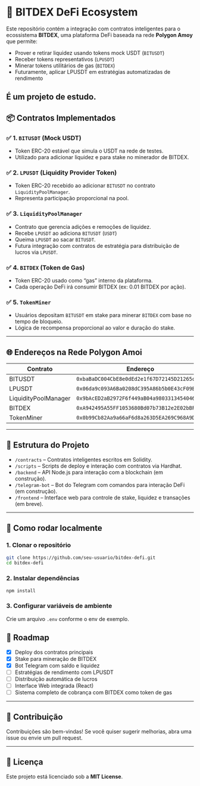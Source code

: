 
# 💠 BITDEX DeFi Ecosystem

Este repositório contém a integração com contratos inteligentes para o ecossistema **BITDEX**, uma plataforma DeFi baseada na rede **Polygon Amoy** que permite:

- Prover e retirar liquidez usando tokens mock USDT (`BITUSDT`)
- Receber tokens representativos (`LPUSDT`)
- Minerar tokens utilitários de gas (`BITDEX`)
- Futuramente, aplicar LPUSDT em estratégias automatizadas de rendimento

É um projeto de estudo.
---

## 📦 Contratos Implementados

### ✅ 1. `BITUSDT` (Mock USDT)
- Token ERC-20 estável que simula o USDT na rede de testes.
- Utilizado para adicionar liquidez e para stake no minerador de BITDEX.

### ✅ 2. `LPUSDT` (Liquidity Provider Token)
- Token ERC-20 recebido ao adicionar `BITUSDT` no contrato `LiquidityPoolManager`.
- Representa participação proporcional na pool.

### ✅ 3. `LiquidityPoolManager`
- Contrato que gerencia adições e remoções de liquidez.
- Recebe `LPUSDT` ao adiciona `BITUSDT` (`USDT`)
- Queima `LPUSDT` ao sacar `BITUSDT`.
- Futura integração com contratos de estratégia para distribuição de lucros via `LPUSDT`.

### ✅ 4. `BITDEX` (Token de Gas)
- Token ERC-20 usado como “gas” interno da plataforma.
- Cada operação DeFi irá consumir BITDEX (ex: 0.01 BITDEX por ação).

### ✅ 5. `TokenMiner`
- Usuários depositam `BITUSDT` em stake para minerar `BITDEX` com base no tempo de bloqueio.
- Lógica de recompensa proporcional ao valor e duração do stake.


---

## 🌐 Endereços na Rede Polygon Amoi

| Contrato              | Endereço |
|-----------------------|----------|
| BITUSDT               | `0xbaBaDC004CbE8e0dEd2e1f67D72145D21265cec1` |
| LPUSDT                | `0x06da9c093A6Ba0208dC395A86b5b0E43cF09E3f3` |
| LiquidityPoolManager  | `0x9bAcED2aB2972F6f449aB04a980331345404643c` |
| BITDEX                | `0xA942495A55FF1053680Bd07b73B12e2E02bBF9f2` |
| TokenMiner            | `0x0b99Cb82Aa9a66aF6d8a263D5EA269C968A9D0e4` |

---

## 🧱 Estrutura do Projeto

- `/contracts` – Contratos inteligentes escritos em Solidity.
- `/scripts` – Scripts de deploy e interação com contratos via Hardhat.
- `/backend` – API Node.js para interação com a blockchain (em construção).
- `/telegram-bot` – Bot do Telegram com comandos para interação DeFi (em construção).
- `/frontend` – Interface web para controle de stake, liquidez e transações (em breve).

---

## 🚀 Como rodar localmente

### 1. Clonar o repositório

```bash
git clone https://github.com/seu-usuario/bitdex-defi.git
cd bitdex-defi
```

### 2. Instalar dependências

```bash
npm install
```

### 3. Configurar variáveis de ambiente

Crie um arquivo `.env` conforme o env de exemplo.

## 📌 Roadmap

- [x] Deploy dos contratos principais
- [x] Stake para mineração de BITDEX
- [x] Bot Telegram com saldo e liquidez
- [ ] Estratégias de rendimento com LPUSDT
- [ ] Distribuição automática de lucros
- [ ] Interface Web integrada (React)
- [ ] Sistema completo de cobrança com BITDEX como token de gas

---

## 🤝 Contribuição

Contribuições são bem-vindas! Se você quiser sugerir melhorias, abra uma issue ou envie um pull request.

---

## 📜 Licença

Este projeto está licenciado sob a **MIT License**.

